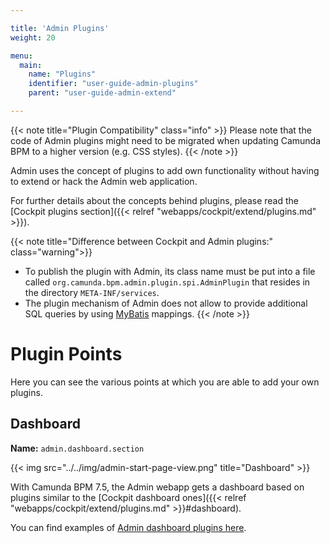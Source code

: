 ```yaml
---

title: 'Admin Plugins'
weight: 20

menu:
  main:
    name: "Plugins"
    identifier: "user-guide-admin-plugins"
    parent: "user-guide-admin-extend"

---
```


{{< note title="Plugin Compatibility" class="info" >}}
  Please note that the code of Admin plugins might need to be migrated when updating Camunda BPM to a higher version (e.g. CSS styles).
{{< /note >}}

Admin uses the concept of plugins to add own functionality without having to extend or hack the Admin web application.

For further details about the concepts behind plugins, please read the [Cockpit plugins section]({{< relref "webapps/cockpit/extend/plugins.md" >}}).

{{< note title="Difference between Cockpit and Admin plugins:" class="warning">}}
  * To publish the plugin with Admin, its class name must be put into a file called ```org.camunda.bpm.admin.plugin.spi.AdminPlugin``` that resides in the directory ```META-INF/services```.
  * The plugin mechanism of Admin does not allow to provide additional SQL queries by using [MyBatis](http://www.mybatis.org/) mappings.
{{< /note >}}


# Plugin Points

Here you can see the various points at which you are able to add your own plugins.

## Dashboard

**Name:** `admin.dashboard.section`

{{< img src="../../img/admin-start-page-view.png" title="Dashboard" >}}

With Camunda BPM 7.5, the Admin webapp gets a dashboard based on plugins similar to the [Cockpit dashboard ones]({{< relref "webapps/cockpit/extend/plugins.md" >}}#dashboard).

You can find examples of [Admin dashboard plugins here](https://github.com/camunda/camunda-bpm-webapp/tree/master/ui/admin/plugins/base/app/views/dashboard).

